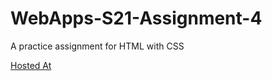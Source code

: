 # WebApps-S21-Assignment-4
A practice assignment for HTML with CSS

[Hosted At](https://44-563-web-apps-s21.github.io/webapps-s21-assignment-4-VarshithReddyBairy/play.html)
